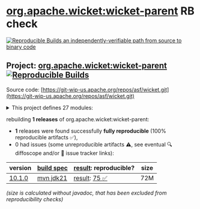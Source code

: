 [org.apache.wicket:wicket-parent](https://central.sonatype.com/artifact/org.apache.wicket/wicket-parent/versions) RB check
=======

[![Reproducible Builds](https://reproducible-builds.org/images/logos/rb.svg) an independently-verifiable path from source to binary code](https://reproducible-builds.org/)

## Project: [org.apache.wicket:wicket-parent](https://central.sonatype.com/artifact/org.apache.wicket/wicket-parent/versions) [![Reproducible Builds](https://img.shields.io/endpoint?url=https://raw.githubusercontent.com/jvm-repo-rebuild/reproducible-central/master/content/org/apache/wicket/badge.json)](https://github.com/jvm-repo-rebuild/reproducible-central/blob/master/content/org/apache/wicket/README.md)

Source code: [https://git-wip-us.apache.org/repos/asf/wicket.git](https://git-wip-us.apache.org/repos/asf/wicket.git)

<details><summary>This project defines 27 modules:</summary>

* [org.apache.wicket.experimental.wicket10:wicket-experimental](https://central.sonatype.com/artifact/org.apache.wicket.experimental.wicket10/wicket-experimental/overview)
* [org.apache.wicket.experimental.wicket10:wicket-metrics](https://central.sonatype.com/artifact/org.apache.wicket.experimental.wicket10/wicket-metrics/overview)
* [org.apache.wicket:wicket](https://central.sonatype.com/artifact/org.apache.wicket/wicket/overview)
* [org.apache.wicket:wicket-archetype-quickstart](https://central.sonatype.com/artifact/org.apache.wicket/wicket-archetype-quickstart/overview)
* [org.apache.wicket:wicket-auth-roles](https://central.sonatype.com/artifact/org.apache.wicket/wicket-auth-roles/overview)
* [org.apache.wicket:wicket-bean-validation](https://central.sonatype.com/artifact/org.apache.wicket/wicket-bean-validation/overview)
* [org.apache.wicket:wicket-cdi](https://central.sonatype.com/artifact/org.apache.wicket/wicket-cdi/overview)
* [org.apache.wicket:wicket-core](https://central.sonatype.com/artifact/org.apache.wicket/wicket-core/overview)
* [org.apache.wicket:wicket-devutils](https://central.sonatype.com/artifact/org.apache.wicket/wicket-devutils/overview)
* [org.apache.wicket:wicket-examples](https://central.sonatype.com/artifact/org.apache.wicket/wicket-examples/overview)
* [org.apache.wicket:wicket-extensions](https://central.sonatype.com/artifact/org.apache.wicket/wicket-extensions/overview)
* [org.apache.wicket:wicket-extensions-tester](https://central.sonatype.com/artifact/org.apache.wicket/wicket-extensions-tester/overview)
* [org.apache.wicket:wicket-guice](https://central.sonatype.com/artifact/org.apache.wicket/wicket-guice/overview)
* [org.apache.wicket:wicket-ioc](https://central.sonatype.com/artifact/org.apache.wicket/wicket-ioc/overview)
* [org.apache.wicket:wicket-jmx](https://central.sonatype.com/artifact/org.apache.wicket/wicket-jmx/overview)
* [org.apache.wicket:wicket-migration](https://central.sonatype.com/artifact/org.apache.wicket/wicket-migration/overview)
* [org.apache.wicket:wicket-native-websocket](https://central.sonatype.com/artifact/org.apache.wicket/wicket-native-websocket/overview)
* [org.apache.wicket:wicket-native-websocket-core](https://central.sonatype.com/artifact/org.apache.wicket/wicket-native-websocket-core/overview)
* [org.apache.wicket:wicket-native-websocket-javax](https://central.sonatype.com/artifact/org.apache.wicket/wicket-native-websocket-javax/overview)
* [org.apache.wicket:wicket-native-websocket-tester](https://central.sonatype.com/artifact/org.apache.wicket/wicket-native-websocket-tester/overview)
* [org.apache.wicket:wicket-objectsizeof-agent](https://central.sonatype.com/artifact/org.apache.wicket/wicket-objectsizeof-agent/overview)
* [org.apache.wicket:wicket-parent](https://central.sonatype.com/artifact/org.apache.wicket/wicket-parent/overview)
* [org.apache.wicket:wicket-request](https://central.sonatype.com/artifact/org.apache.wicket/wicket-request/overview)
* [org.apache.wicket:wicket-spring](https://central.sonatype.com/artifact/org.apache.wicket/wicket-spring/overview)
* [org.apache.wicket:wicket-tester](https://central.sonatype.com/artifact/org.apache.wicket/wicket-tester/overview)
* [org.apache.wicket:wicket-util](https://central.sonatype.com/artifact/org.apache.wicket/wicket-util/overview)
* [org.apache.wicket:wicket-velocity](https://central.sonatype.com/artifact/org.apache.wicket/wicket-velocity/overview)
</details>

rebuilding **1 releases** of org.apache.wicket:wicket-parent:
- **1** releases were found successfully **fully reproducible** (100% reproducible artifacts :white_check_mark:),
- 0 had issues (some unreproducible artifacts :warning:, see eventual :mag: diffoscope and/or :memo: issue tracker links):

| version | [build spec](/BUILDSPEC.md) | [result](https://reproducible-builds.org/docs/jvm/): reproducible? | size |
| -- | --------- | ------ | -- |
| [10.1.0](https://central.sonatype.com/artifact/org.apache.wicket/wicket-parent/10.1.0/pom) | [mvn jdk21](wicket-parent-10.1.0.buildspec) | [result](wicket-parent-10.1.0.buildinfo): [75 :white_check_mark: ](wicket-parent-10.1.0.buildcompare) | 72M |

<i>(size is calculated without javadoc, that has been excluded from reproducibility checks)</i>
